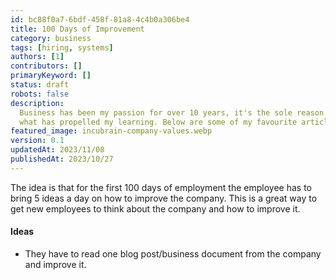 ```yaml
---
id: bc88f0a7-6bdf-458f-81a8-4c4b0a306be4
title: 100 Days of Improvement
category: business
tags: [hiring, systems]
authors: [1]
contributors: []
primaryKeyword: []
status: draft
robots: false
description:
  Business has been my passion for over 10 years, it's the sole reason I got into development and
  what has propelled my learning. Below are some of my favourite articles I've read over the years.
featured_image: incubrain-company-values.webp
version: 0.1
updatedAt: 2023/11/08
publishedAt: 2023/10/27
---
```


The idea is that for the first 100 days of employment the employee has to bring 5 ideas a day on how
to improve the company. This is a great way to get new employees to think about the company and how
to improve it.

#### Ideas

- They have to read one blog post/business document from the company and improve it.
